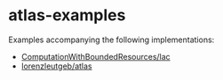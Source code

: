 # atlas-examples

Examples accompanying the following implementations:

- [ComputationWithBoundedResources/lac](https://github.com/ComputationWithBoundedResources/lac)
- [lorenzleutgeb/atlas](https://github.com/lorenzleutgeb/atlas)
